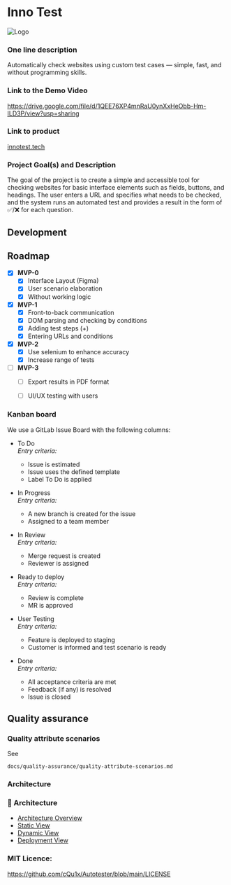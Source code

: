 # Inno Test
![Logo](./Assests/logo.jpg)

### One line description
Automatically check websites using custom test cases — simple, fast, and without programming skills.

### Link to the Demo Video
https://drive.google.com/file/d/1QEE76XP4mnRaU0ynXxHeObb-Hm-ILD3P/view?usp=sharing

### Link to product
[innotest.tech](https://innotest.tech/)

### Project Goal(s) and Description
The goal of the project is to create a simple and accessible tool for checking websites for basic interface elements such as fields, buttons, and headings. The user enters a URL and specifies what needs to be checked, and the system runs an automated test and provides a result in the form of ✅/❌ for each question.

## Development

## Roadmap

- [x] **MVP-0**
  - [x] Interface Layout (Figma)  
  - [x] User scenario elaboration  
  - [x] Without working logic  

- [x] **MVP-1**
  - [x] Front-to-back communication  
  - [x] DOM parsing and checking by conditions  
  - [x] Adding test steps (+)  
  - [x] Entering URLs and conditions  

- [x] **MVP-2**
  - [x] Use selenium to enhance accuracy  
  - [x] Increase range of tests

- [ ] **MVP-3**
  - [ ] Export results in PDF format  
  - [ ] UI/UX testing with users


### Kanban board

We use a GitLab Issue Board with the following columns:

- To Do  
  _Entry criteria:_
    - Issue is estimated
    - Issue uses the defined template
    - Label To Do is applied

- In Progress  
  _Entry criteria:_
    - A new branch is created for the issue
    - Assigned to a team member

- In Review  
  _Entry criteria:_
    - Merge request is created
    - Reviewer is assigned

- Ready to deploy  
  _Entry criteria:_
    - Review is complete
    - MR is approved

- User Testing  
  _Entry criteria:_
    - Feature is deployed to staging
    - Customer is informed and test scenario is ready

- Done  
  _Entry criteria:_
    - All acceptance criteria are met
    - Feedback (if any) is resolved
    - Issue is closed

## Quality assurance

### Quality attribute scenarios

See
```
docs/quality-assurance/quality-attribute-scenarios.md
```

### Architecture
### 🧱 Architecture

- [Architecture Overview](https://github.com/cQu1x/Autotester/blob/main/docs/architecture/architecture.md)
- [Static View](https://github.com/cQu1x/Autotester/blob/main/docs/architecture/static-view.md)
- [Dynamic View](https://github.com/cQu1x/Autotester/blob/main/docs/architecture/dynamic-view.md)
- [Deployment View](https://github.com/cQu1x/Autotester/blob/main/docs/architecture/deployment-view.md)

### MIT Licence:
https://github.com/cQu1x/Autotester/blob/main/LICENSE
